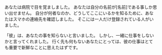あなたは病院で目を覚ましました。
あなたは自分の名前が[名前]である事しか思い出せません。
自分が何者なのか、どうしてここにいるかを知るために、あなたはスマホの連絡先を確認しました。
そこには一人だけ登録されている人がいました。


「彼」は、あなたの事を知らないと言いました。
しかし、一緒に仕事をしないかと言ってくれました。
行く先も何もないあなたにとっては、彼の仕事はとても重要で新鮮なことに思えたはずです。